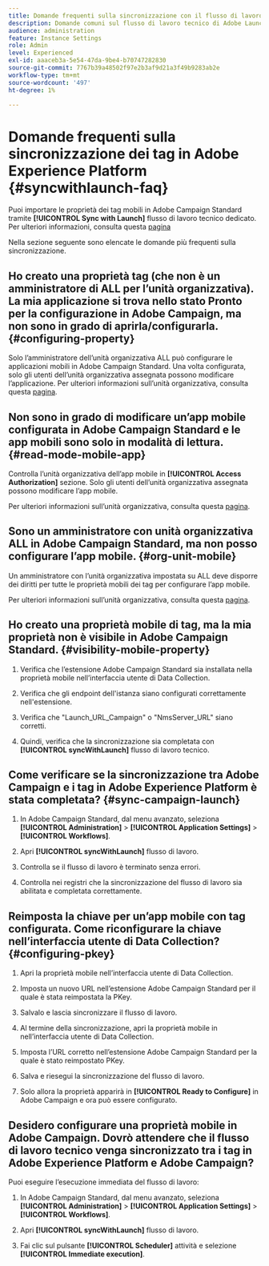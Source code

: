 ```yaml
---
title: Domande frequenti sulla sincronizzazione con il flusso di lavoro tecnico di Launch
description: Domande comuni sul flusso di lavoro tecnico di Adobe Launch
audience: administration
feature: Instance Settings
role: Admin
level: Experienced
exl-id: aaaceb3a-5e54-47da-9be4-b70747282830
source-git-commit: 7767b39a48502f97e2b3af9d21a3f49b9283ab2e
workflow-type: tm+mt
source-wordcount: '497'
ht-degree: 1%

---
```


# Domande frequenti sulla sincronizzazione dei tag in Adobe Experience Platform {#syncwithlaunch-faq}

Puoi importare le proprietà dei tag mobili in Adobe Campaign Standard tramite **[!UICONTROL Sync with Launch]** flusso di lavoro tecnico dedicato. Per ulteriori informazioni, consulta questa [pagina](../../administration/using/technical-workflows.md)

Nella sezione seguente sono elencate le domande più frequenti sulla sincronizzazione.

## Ho creato una proprietà tag (che non è un amministratore di ALL per l’unità organizzativa). La mia applicazione si trova nello stato Pronto per la configurazione in Adobe Campaign, ma non sono in grado di aprirla/configurarla. {#configuring-property}

Solo l’amministratore dell’unità organizzativa ALL può configurare le applicazioni mobili in Adobe Campaign Standard. Una volta configurata, solo gli utenti dell’unità organizzativa assegnata possono modificare l’applicazione. Per ulteriori informazioni sull’unità organizzativa, consulta questa [pagina](../../administration/using/organizational-units.md).

## Non sono in grado di modificare un’app mobile configurata in Adobe Campaign Standard e le app mobili sono solo in modalità di lettura. {#read-mode-mobile-app}

Controlla l’unità organizzativa dell’app mobile in **[!UICONTROL Access Authorization]** sezione. Solo gli utenti dell’unità organizzativa assegnata possono modificare l’app mobile.

Per ulteriori informazioni sull’unità organizzativa, consulta questa [pagina](../../administration/using/organizational-units.md).

## Sono un amministratore con unità organizzativa ALL in Adobe Campaign Standard, ma non posso configurare l’app mobile. {#org-unit-mobile}

Un amministratore con l’unità organizzativa impostata su ALL deve disporre dei diritti per tutte le proprietà mobili dei tag per configurare l’app mobile.

Per ulteriori informazioni sull’unità organizzativa, consulta questa [pagina](../../administration/using/organizational-units.md).

## Ho creato una proprietà mobile di tag, ma la mia proprietà non è visibile in Adobe Campaign Standard. {#visibility-mobile-property}

1. Verifica che l’estensione Adobe Campaign Standard sia installata nella proprietà mobile nell’interfaccia utente di Data Collection.

1. Verifica che gli endpoint dell&#39;istanza siano configurati correttamente nell&#39;estensione.

1. Verifica che &quot;Launch_URL_Campaign&quot; o &quot;NmsServer_URL&quot; siano corretti.

1. Quindi, verifica che la sincronizzazione sia completata con **[!UICONTROL syncWithLaunch]** flusso di lavoro tecnico.

## Come verificare se la sincronizzazione tra Adobe Campaign e i tag in Adobe Experience Platform è stata completata? {#sync-campaign-launch}

1. In Adobe Campaign Standard, dal menu avanzato, seleziona **[!UICONTROL Administration]** > **[!UICONTROL Application Settings]** > **[!UICONTROL Workflows]**.

1. Apri **[!UICONTROL syncWithLaunch]** flusso di lavoro.

1. Controlla se il flusso di lavoro è terminato senza errori.

1. Controlla nei registri che la sincronizzazione del flusso di lavoro sia abilitata e completata correttamente.

## Reimposta la chiave per un’app mobile con tag configurata. Come riconfigurare la chiave nell’interfaccia utente di Data Collection? {#configuring-pkey}

1. Apri la proprietà mobile nell’interfaccia utente di Data Collection.

1. Imposta un nuovo URL nell’estensione Adobe Campaign Standard per il quale è stata reimpostata la PKey.

1. Salvalo e lascia sincronizzare il flusso di lavoro.

1. Al termine della sincronizzazione, apri la proprietà mobile in nell’interfaccia utente di Data Collection.

1. Imposta l’URL corretto nell’estensione Adobe Campaign Standard per la quale è stato reimpostato PKey.

1. Salva e riesegui la sincronizzazione del flusso di lavoro.

1. Solo allora la proprietà apparirà in **[!UICONTROL Ready to Configure]** in Adobe Campaign e ora può essere configurato.

## Desidero configurare una proprietà mobile in Adobe Campaign. Dovrò attendere che il flusso di lavoro tecnico venga sincronizzato tra i tag in Adobe Experience Platform e Adobe Campaign?

Puoi eseguire l’esecuzione immediata del flusso di lavoro:

1. In Adobe Campaign Standard, dal menu avanzato, seleziona **[!UICONTROL Administration]** > **[!UICONTROL Application Settings]** > **[!UICONTROL Workflows]**.

1. Apri **[!UICONTROL syncWithLaunch]** flusso di lavoro.

1. Fai clic sul pulsante **[!UICONTROL Scheduler]** attività e selezione **[!UICONTROL Immediate execution]**.
